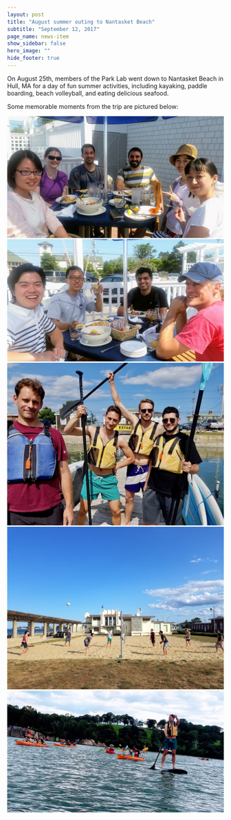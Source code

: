 ```yaml
---
layout: post
title: "August summer outing to Nantasket Beach"
subtitle: "September 12, 2017"
page_name: news-item
show_sidebar: false
hero_image: ""
hide_footer: true
---
```


On August 25th, members of the Park Lab went down to Nantasket Beach in Hull, MA for a day of fun summer activities, including kayaking, paddle boarding, beach volleyball, and eating delicious seafood. 

Some memorable moments from the trip are pictured below:

![Image](/img/news-images/20170825_131645.jpg)
![Image](/img/news-images/20170825_131718.jpg)
![Image](/img/news-images/20170825_142430_2_01.jpg)
![Image](/img/news-images/20170825_164123.jpg)
![Image](/img/news-images/20170825_150023.jpg)

